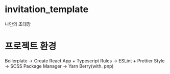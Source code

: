 # invitation_template
나만의 초대장

# 프로젝트 환경
Boilerplate -> Create React App + Typescript
Rules -> ESLint + Prettier
Style -> SCSS
Package Manager -> Yarn Berry(with. pnp)
